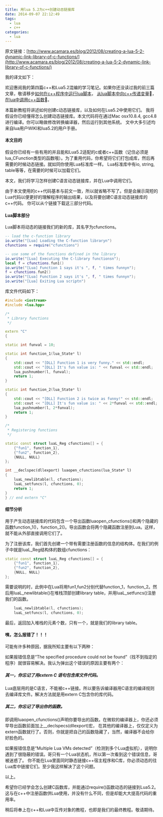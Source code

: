```yaml
---
title: 用lua 5.2为c++创建动态链接库
date: 2014-09-07 22:12:49
tags:
  - lua
  - c++
categories:
  - lua
---
```


原文链接：[http://www.acamara.es/blog/2012/08/creating-a-lua-5-2-dynamic-link-library-of-c-functions/](http://www.acamara.es/blog/2012/08/creating-a-lua-5-2-dynamic-link-library-of-c-functions/)

我的译文如下：


欢迎惠阅我的第四篇c++和Lua5.2混编的学习笔记。如果你还没读过我的前三篇文章，敬请移步[如何在c++程序中运行lua脚本](/2014/07/16/RUNNING-A-LUA-5-2-SCRIPT-FROM-Cpp/)，  [从lua脚本中向c++传递变量](/2014/07/25/PASSING-VARIABLES-FROM-LUA-5-2-TO-Cpp/)， [在lua中调用c++函数](/2014/08/01/CALLING-Cpp-FUNCTIONS-FROM-LUA-5-2/)。


本篇新教程将讲述如何创建c动态链接库，以及如何在Lua5.2中使用它们。
我将假设你已经懂得怎么创建动态链接库。本文代码将在通过Mac osx10.8.4, gcc4.8进行编译。你可以略做修改转换编译器，然后运行到其他系统。
文中大多引述均来自lua用户WIKI和lua5.2的用户手册。

<!-- more -->

#### 本文目的

假设你已经有一些有用的并且能和Lua5.2适配的c或者c++函数（记住必须是lua_CFunction类型的函数哦）。为了重用代码，你希望将它们打包成库，然后再需要的时候动态链接。就如同你使用Lua标准库一样。
Lua标准库中有io, string, table等等，在需要的时候可以加载它们。

本文，我们将学习怎样创建C语言动态链接库，并在Lua中调用它们。

由于本文使用的c++代码基本与前文一致，所以就省略不写了。但是会展示简短的Lua代码以便更好的理解程序的输出结果，以及将要创建C语言动态链接库的c++代码。
你可以从个链接下载这三部分代码。

#### Lua脚本部分

Lua脚本将动态的链接我们的新的库，其名字为cfunctions。
```lua
-- load the c-function library
io.write("[Lua] Loading the C-function libraryn")
cfunctions = require("cfunctions")

-- use some of the functions defined in the library
io.write("[Lua] Executing the C-library functionsn");
local f = cfunctions.fun1()
io.write("[Lua] Function 1 says it's ", f, " times funnyn"); 
f = cfunctions.fun2()
io.write("[Lua] Function 2 says it's ", f, " times funnyn"); 
io.write("[Lua] Exiting Lua scriptn")
```

库文件代码如下：
```c++
#include <iostream> 
#include <lua.hpp>

/*
 * Library functions
 */

extern "C"
{

static int funval = 10;

static int function_1(lua_State* l)
{
    std::cout << "[DLL] Function 1 is very funny." << std::endl;
    std::cout << "[DLL] It's fun value is: " << funval << std::endl;
    lua_pushnumber(l, funval);
    return 1;
}

static int function_2(lua_State* l)
{
    std::cout << "[DLL] Function 2 is twice as funny!" << std::endl;
    std::cout << "[DLL] It's fun value is: " << 2*funval << std::endl;
    lua_pushnumber(l, 2*funval);
    return 1;
}

/*
 * Registering functions
 */

static const struct luaL_Reg cfunctions[] = {
    {"fun1", function_1},
    {"fun2", function_2},
    {NULL, NULL}
};

int __declspec(dllexport) luaopen_cfunctions(lua_State* l)
{
    luaL_newlibtable(l, cfunctions);
    luaL_setfuncs(l, cfunctions, 0);
    return 1;
}
} // end extern "C"
```

#### 细节分析

用于产生动态链接库的代码包含一个导出函数luaopen_cfunctions()和两个隐藏的函数function_1()，function_2()。导出函数会将两个隐藏函数注册到Lua。这样，就不能从外部直接调用它们了。

为了注册该库，我们首先创建一个带有需要注册函数的信息的结构体。在我们的例子中就是luaL_Reg结构体的数组cfunctions：

```c++
static const struct luaL_Reg cfunctions[] = {
    {"fun1", function_1},
    {"fun2", function_2},
    {NULL, NULL}
};
```

需要说明的时，此例中在Lua将用fun1,fun2分别代替function_1，function_2。然后用luaL_newlibtable()在堆栈顶部创建library table，并用luaL_setfuncs()注册我们的函数。

```c++
    luaL_newlibtable(l, cfunctions);
    luaL_setfuncs(l, cfunctions, 0);
```

最后，返回加入堆栈的元素个数，只有一个，就是我们的library table。

#### 咦，怎么报错了！！！

可能有许多种原因，据我所知主要有以下两种：

如果报错信息是“The specified procedure could not be found”（找不到指定的程序）就很容易解决。我认为弹出这个错误的原因主要有两个：

##### 其一，你忘记了用extern C 语句包含库文件代码。
Lua底层用的是C语言，不能被c++链接。所以要告诉编译器用C语言的编译规则去编译库文件。解决方法就是用extern C包含你的库代码。

##### 其二，你忘记了导出你的函数。
即调用luaopen_cfunctions()声明你要导出的函数。在微软的编译器上，你还必须早导出函数前面加上__declspecs(dllexport)宏，
在其他的编译器上，仅仅定义为extern函数就行了。否则，你就是把自己的函数隐藏了，当然，编译器不会给你好脸色的。

如果报错信息是“Multiple Lua VMs detected”（检测到多个Lua虚拟机），说明你遇到了很隐蔽的错误。哥只有一个Lua状态机，所以第一次看到这个错误信息，哥被迷惑了。
你不能在Lua里面同时静态链接c++宿主程序和C库，你必须动态的往Lua库中链接它们。至少我这样解决了这个问题。

以上。

希望你已经学会怎么创建C函数库，并能通过require()函数动态的链接到Lua5.2。这与在c++中注册函数供Lua使用，并没有什么不同，但是却能大大提高代码的重用率。

稍后将奉上在c++和Lua中互传对象的教程，也即是我们的最终教程。敬请期待。
